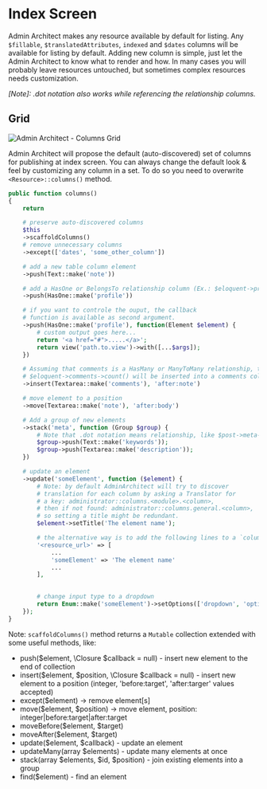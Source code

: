 # Index Screen

Admin Architect makes any resource available by default for listing.
Any `$fillable`, `$translatedAttributes`, `indexed` and `$dates` columns will be available for listing by default.
Adding new column is simple, just let the Admin Architect to know what to render and how.
In many cases you will probably leave resources untouched, but sometimes complex resources needs customization.

_[Note]: .dot notation also works while referencing the relationship columns._

## Grid

![Admin Architect - Columns Grid](http://docs.adminarchitect.com/images/index/columns.jpg)

Admin Architect will propose the default (auto-discovered) set of columns for publishing at index screen.
You can always change the default look & feel by customizing any column in a set.
To do so you need to overwrite `<Resource>::columns()` method.

```php
public function columns()
{
    return

	# preserve auto-discovered columns
	$this
	->scaffoldColumns()
	# remove unnecessary columns
	->except(['dates', 'some_other_column'])

	# add a new table column element
	->push(Text::make('note'))

	# add a HasOne or BelongsTo relationship column (Ex.: $eloquent->profile->phone)
	->push(HasOne::make('profile'))

	# if you want to controle the ouput, the callback 
	# function is available as second argument.
	->push(HasOne::make('profile'), function(Element $element) {
		# custom output goes here...
		return '<a href="#">.....</a>'; 
		return view('path.to.view')->with([...$args]);
	})

	# Assuming that comments is a HasMany or ManyToMany relationship, the
	# $eloquent->comments->count() will be inserted into a comments column
	->insert(Textarea::make('comments'), 'after:note') 

	# move element to a position
	->move(Textarea::make('note'), 'after:body')

	# Add a group of new elements
	->stack('meta', function (Group $group) {
		# Note that .dot notation means relationship, like $post->meta->keywords
		$group->push(Text::make('keywords'));
		$group->push(Textarea::make('description'));
	})

	# update an element
	->update('someElement', function ($element) {
		# Note: by default AdminArchitect will try to discover
		# translation for each column by asking a Translator for
		# a key: administrator::columns.<module>.<column>,
		# then if not found: administrator::columns.general.<column>,
		# so setting a title might be redundant.
		$element->setTitle('The element name');

		# the alternative way is to add the following lines to a `columns.php` file.
		'<resource_url>' => [
			...
			'someElement' => 'The element name'
			...
		],
		

		# change input type to a dropdown
		return Enum::make('someElement')->setOptions(['dropdown', 'options']);
	});
}
```

Note: `scaffoldColumns()` method returns a `Mutable` collection extended with some useful methods, like:

* push($element, \Closure $callback = null) - insert new element to the end of collection
* insert($element, $position, \Closure $callback = null) - insert new element to a position (integer, 'before:target', 'after:targer' values accepted)
* except($element) -> remove element[s]
* move($element, $position) -> move element, position: integer|before:target|after:target
* moveBefore($element, $target)
* moveAfter($element, $target)
* update($element, $callback) - update an element
* updateMany(array $elements) - update many elements at once
* stack(array $elements, $id, $position) - join existing elements into a group
* find($element) - find an element
